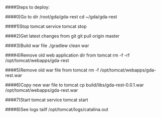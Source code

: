 ####Steps to deploy:

####0)Go to dir /root/gda/gda-rest
cd ~/gda/gda-rest

####1)Stop tomcat
service tomcat stop

####2)Get latest changes from git
git pull origin master

####3)Build war file
./gradlew clean war

####4)Remove old web application dir from tomcat 
rm -f -rf /opt/tomcat/webapps/gda-rest

####5)Remove old war file from tomcat
rm -f /opt/tomcat/webapps/gda-rest.war

####6)Copy new war file to tomcat
cp build/libs/gda-rest-0.0.1.war /opt/tomcat/webapps/gda-rest.war

####7)Start tomcat
service tomcat start

####8)See logs
tailf /opt/tomcat/logs/catalina.out

####